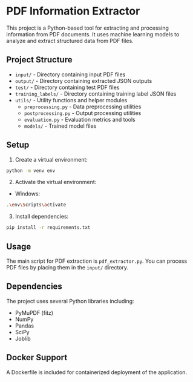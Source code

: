 # PDF Information Extractor

This project is a Python-based tool for extracting and processing information from PDF documents. It uses machine learning models to analyze and extract structured data from PDF files.

## Project Structure

- `input/` - Directory containing input PDF files
- `output/` - Directory containing extracted JSON outputs
- `test/` - Directory containing test PDF files
- `training_labels/` - Directory containing training label JSON files
- `utils/` - Utility functions and helper modules
  - `preprocessing.py` - Data preprocessing utilities
  - `postprocessing.py` - Output processing utilities
  - `evaluation.py` - Evaluation metrics and tools
  - `models/` - Trained model files

## Setup

1. Create a virtual environment:
```bash
python -m venv env
```

2. Activate the virtual environment:
- Windows:
```bash
.\env\Scripts\activate
```

3. Install dependencies:
```bash
pip install -r requirements.txt
```

## Usage

The main script for PDF extraction is `pdf_extractor.py`. You can process PDF files by placing them in the `input/` directory.

## Dependencies

The project uses several Python libraries including:
- PyMuPDF (fitz)
- NumPy
- Pandas
- SciPy
- Joblib

## Docker Support

A Dockerfile is included for containerized deployment of the application.
